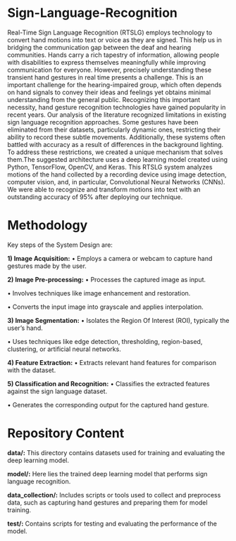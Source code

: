 # Sign-Language-Recognition
Real-Time Sign Language Recognition (RTSLG) employs technology to convert hand motions into text or voice as they are signed. This help us in bridging the communication gap between the deaf and hearing communities. Hands carry a rich tapestry of information, allowing people with disabilities to express themselves meaningfully while improving communication for everyone. However, precisely understanding these transient hand gestures in real time presents a challenge. This is an important challenge for the hearing-impaired group, which often depends on hand signals to convey their ideas and feelings yet obtains minimal understanding from the general public. Recognizing this important necessity, hand gesture recognition technologies have gained popularity in recent years. Our analysis of the literature recognized limitations in existing sign language recognition approaches. Some gestures have been eliminated from their datasets, particularly dynamic ones, restricting their ability to record these subtle movements. Additionally, these systems often battled with accuracy as a result of differences in the background lighting. To address these restrictions, we created a unique mechanism that solves them.The suggested architecture uses a deep learning model created using Python, TensorFlow, OpenCV, and Keras. This RTSLG system analyzes motions of the hand collected by a recording device using image detection, computer vision, and, in particular, Convolutional Neural Networks (CNNs). We were able to recognize and transform motions into text with an outstanding  accuracy of 95% after deploying our technique.

# Methodology
Key steps of the System Design are:

**1) Image Acquisition:**
• Employs a camera or webcam to capture hand gestures made by the user.

**2) Image Pre-processing:**
• Processes the captured image as input.

• Involves techniques like image enhancement and restoration.

• Converts the input image into grayscale and applies interpolation.

**3) Image Segmentation:**
• Isolates the Region Of Interest (ROI), typically the user’s hand.

• Uses techniques like edge detection, thresholding, region-based, clustering, or artificial neural networks.

**4) Feature Extraction:**
• Extracts relevant hand features for comparison with the dataset.

**5) Classification and Recognition:**
• Classifies the extracted features against the sign language dataset.

• Generates the corresponding output for the captured hand gesture.


# Repository Content
**data/:** This directory contains datasets used for training and evaluating the deep learning model. 

**model/:** Here lies the trained deep learning model that performs sign language recognition.

**data_collection/:** Includes scripts or tools used to collect and preprocess data, such as capturing hand gestures and preparing them for model training.

**test/:** Contains scripts for testing and evaluating the performance of the model.
